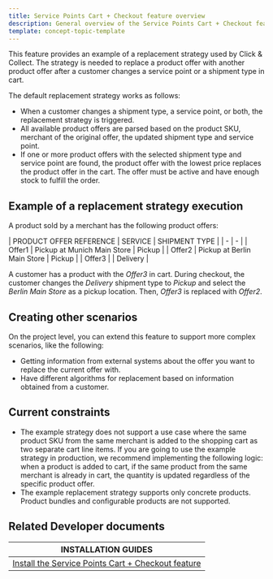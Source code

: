 ```yaml
---
title: Service Points Cart + Checkout feature overview
description: General overview of the Service Points Cart + Checkout feature
template: concept-topic-template
---
```


This feature provides an example of a replacement strategy used by Click & Collect. The strategy is needed to replace a product offer with another product offer after a customer changes a service point or a shipment type in cart.

The default replacement strategy works as follows:
* When a customer changes a shipment type, a service point, or both, the replacement strategy is triggered.
* All available product offers are parsed based on the product SKU, merchant of the original offer, the updated shipment type and service point.
* If one or more product offers with the selected shipment type and service point are found, the product offer with the lowest price replaces the product offer in the cart. The offer must be active and have enough stock to fulfill the order.

## Example of a replacement strategy execution

A product sold by a merchant has the following product offers:

| PRODUCT OFFER REFERENCE | SERVICE | SHIPMENT TYPE |
| - | - |
| Offer1 |   Pickup at Munich Main Store | Pickup |
| Offer2 |   Pickup at Berlin Main Store | Pickup |
| Offer3 | | Delivery |

A customer has a product with the *Offer3* in cart. During checkout, the customer changes the *Delivery* shipment type to *Pickup* and select the *Berlin Main Store* as a pickup location.
Then, *Offer3* is replaced with *Offer2*.

## Creating other scenarios

On the project level, you can extend this feature to support more complex scenarios, like the following:
* Getting information from external systems about the offer you want to replace the current offer with.
* Have different algorithms for replacement based on information obtained from a customer.

## Current constraints

* The example strategy does not support a use case where the same product SKU from the same merchant is added to the shopping cart as two separate cart line items. If you are going to use the example strategy in production, we recommend implementing the following logic: when a product is added to cart, if the same product from the same merchant is already in cart, the quantity is updated regardless of the specific product offer.
* The example replacement strategy supports only concrete products. Product bundles and configurable products are not supported.

## Related Developer documents

| INSTALLATION GUIDES |
| - |
| [Install the Service Points Cart + Checkout feature](/docs/pbc/all/service-point-management/{{page.version}}/unified-commerce/install-features/install-the-service-points-cart-checkout-feature.html) |
